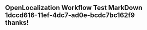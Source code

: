 <properties
ms.topic="hero-topic"
ms.test1="hero-topic"
ms.test2="test"/>

## OpenLocalization Workflow Test MarkDown 1dccd616-11ef-4dc7-ad0e-bcdc7bc162f9 thanks!
